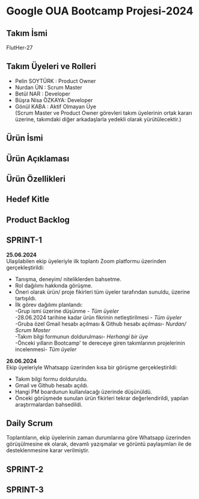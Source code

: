 # Google OUA Bootcamp Projesi-2024

## Takım İsmi 
FlutHer-27

## Takım Üyeleri ve Rolleri
- Pelin SOYTÜRK  :  Product Owner
- Nurdan ÜN  :  Scrum Master  
- Betül NAR :  Developer  
- Büşra Nisa ÖZKAYA:   Developer  
- Gönül KABA :  Aktif Olmayan Üye </br>
  (Scrum Master ve Product Owner görevleri takım üyelerinin ortak kararı üzerine, takımdaki diğer arkadaşlarla yedekli olarak yürütülecektir.)

## Ürün İsmi

## Ürün Açıklaması

## Ürün Özellikleri

## Hedef Kitle

## Product Backlog

## SPRINT-1 </br>
**25.06.2024** </br>
Ulaşılabilen ekip üyeleriyle ilk toplantı Zoom platformu üzerinden gerçekleştirildi: </br>
- Tanışma, deneyim/ niteliklerden bahsetme.
- Rol dağılımı hakkında görüşme.
- Öneri olarak ürün/ proje fikirleri tüm üyeler tarafından sunuldu, üzerine tartışıldı.
- İlk görev dağılımı planlandı:</br>
 -Grup ismi üzerine düşünme - *Tüm üyeler*</br>
 -28.06.2024 tarihine kadar ürün fikrinin netleştirilmesi - *Tüm üyeler*</br>
 -Gruba özel Gmail hesabı açılması & Github hesabı açılması- *Nurdan/ Scrum Master*</br>
 -Takım bilgi formunun doldurulması- *Herhangi bir üye*</br>
 -Önceki yılların Bootcamp' te dereceye giren takımlarının projelerinin incelenmesi- *Tüm üyeler*</br>

 **26.06.2024** </br>
 Ekip üyeleriyle Whatsapp üzerinden kısa bir görüşme gerçekleştirildi:</br>
 - Takım bilgi formu dolduruldu.</br>
 - Gmail ve Github hesabı açıldı.</br>
 - Hangi PM boardunun kullanılacağı üzerinde düşünüldü.</br>
 - Önceki görüşmede sunulan ürün fikirleri tekrar değerlendirildi, yapılan araştırmalardan bahsedildi.</br>


## Daily Scrum
Toplantıların, ekip üyelerinin zaman durumlarına göre Whatsapp üzerinden görüşülmesine ek olarak, devamlı yazışmalar ve görüntü paylaşımları ile de desteklenmesine karar verilmiştir.






## SPRINT-2 </br>





## SPRINT-3 </br>
